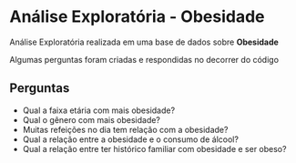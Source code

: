 # Análise Exploratória - Obesidade
Análise Exploratória realizada em uma base de dados sobre <strong>Obesidade</strong>
<p>Algumas perguntas foram criadas e respondidas no decorrer do código</p>

## **Perguntas**
- Qual a faixa etária com mais obesidade?
- Qual o gênero com mais obesidade?
- Muitas refeições no dia tem relação com a obesidade?
- Qual a relação entre a obesidade e o consumo de álcool?
- Qual a relação entre ter histórico familiar com obesidade e ser obeso?
